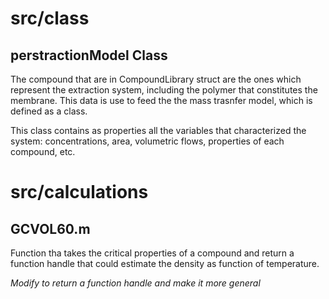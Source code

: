 # src/class
## perstractionModel Class
The compound that are in CompoundLibrary struct are the ones which represent the extraction system, including the polymer that constitutes the membrane. This data is use to feed the the mass trasnfer model, which is defined as a class.

This class contains as properties all the variables that characterized the system: concentrations, area, volumetric flows, properties of each compound, etc. 


# src/calculations
## GCVOL60.m 
Function tha takes the critical properties of a compound and return a function handle that could estimate the density as function of temperature. 

*Modify to return a function handle and make it more general*